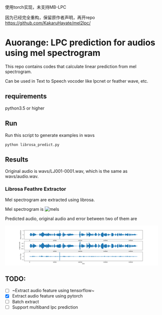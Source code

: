 使用torch实现，未支持MB-LPC

因为已经完全重构，保留原作者声明，再开repo https://github.com/KakaruHayate/mel2lpc/

# Auorange: LPC prediction for audios using mel spectrogram

This repo contains codes that calculate linear prediction from mel spectrogram.

Can be used in Text to Speech vocoder like lpcnet or feather wave, etc.

## requirements

python3.5 or higher

## Run

Run this script to generate examples in wavs
```
python librosa_predict.py
```

## Results

Original audio is wavs/LJ001-0001.wav, which is the same as wavs/audio.wav.

### Librosa Feathre Extractor

Mel spectrogram are extracted using librosa.

Mel spectrogram is
![mels](./figs/mels.png)

Predicted audio, original audio and error between two of them are

![audio](./figs/lpc.png)

## TODO:

- [ ] ~Extract audio feature using tensorflow~
- [x] Extract audio feature using pytorch
- [ ] Batch extract
- [ ] Support multiband lpc prediction
